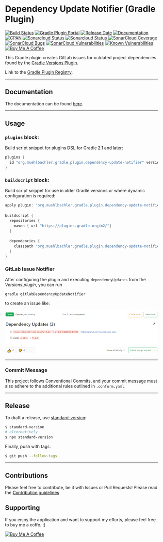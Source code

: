 # Dependency Update Notifier (Gradle Plugin)

[![Build Status](https://img.shields.io/github/workflow/status/muhlba91/gradle-dependency-update-notifier/Release?style=for-the-badge)](https://github.com/muhlba91/gradle-dependency-update-notifier/actions)
[![Gradle Plugin Portal](https://img.shields.io/maven-metadata/v/https/plugins.gradle.org/m2/org/muehlbachler/gradle/plugin/dependency-update-notifier/org.muehlbachler.gradle.plugin.dependency-update-notifier.gradle.plugin/maven-metadata.xml.svg?label=Gradle%20Plugin&style=for-the-badge)](https://plugins.gradle.org/plugin/org.muehlbachler.gradle.plugin.dependency-update-notifier)
[![Release Date](https://img.shields.io/github/release-date/muhlba91/gradle-dependency-update-notifier?style=for-the-badge)](https://github.com/muhlba91/gradle-dependency-update-notifier/releases)
[![Documentation](https://img.shields.io/badge/docs-latest-yellow.svg?style=for-the-badge)](https://muhlba91.github.io/gradle-dependency-update-notifier)
[![CPAN](https://img.shields.io/cpan/l/Config-Augeas.svg?style=for-the-badge)](https://github.com/muhlba91/gradle-dependency-update-notifier/blob/master/LICENSE)
[![Sonarcloud Status](https://sonarcloud.io/api/project_badges/measure?project=org.muehlbachler.gradle.plugin.dependency-update-notifier&metric=alert_status)](https://sonarcloud.io/dashboard?id=org.muehlbachler.gradle.plugin.dependency-update-notifier)
[![Sonarcloud Status](https://sonarcloud.io/api/project_badges/measure?project=org.muehlbachler.gradle.plugin.dependency-update-notifier&metric=security_rating)](https://sonarcloud.io/component_measures/metric/security_rating/list?id=org.muehlbachler.gradle.plugin.dependency-update-notifier)
[![SonarCloud Coverage](https://sonarcloud.io/api/project_badges/measure?project=org.muehlbachler.gradle.plugin.dependency-update-notifier&metric=coverage)](https://sonarcloud.io/component_measures/metric/coverage/list?id=org.muehlbachler.gradle.plugin.dependency-update-notifier)
[![SonarCloud Bugs](https://sonarcloud.io/api/project_badges/measure?project=org.muehlbachler.gradle.plugin.dependency-update-notifier&metric=bugs)](https://sonarcloud.io/component_measures/metric/reliability_rating/list?id=org.muehlbachler.gradle.plugin.dependency-update-notifier)
[![SonarCloud Vulnerabilities](https://sonarcloud.io/api/project_badges/measure?project=org.muehlbachler.gradle.plugin.dependency-update-notifier&metric=vulnerabilities)](https://sonarcloud.io/component_measures/metric/security_rating/list?id=org.muehlbachler.gradle.plugin.dependency-update-notifier)
[![Known Vulnerabilities](https://snyk.io/test/github/muhlba91/gradle-dependency-update-notifier/badge.svg?targetFile=build.gradle)](https://snyk.io/test/github/muhlba91/gradle-dependency-update-notifier?targetFile=build.gradle)
<a href="https://www.buymeacoffee.com/muhlba91" target="_blank"><img src="https://cdn.buymeacoffee.com/buttons/default-orange.png" alt="Buy Me A Coffee" height="28" width="150"></a>

This Gradle plugin creates GitLab issues for outdated project dependencies found by the [Gradle Versions Plugin](https://github.com/ben-manes/gradle-versions-plugin).

Link to the [Gradle Plugin Registry](https://plugins.gradle.org/plugin/org.muehlbachler.gradle.plugin.dependency-update-notifier).

---

## Documentation

The documentation can be found [here](https://muhlba91.github.io/gradle-dependency-update-notifier).

---

## Usage

### `plugins` block:

Build script snippet for plugins DSL for Gradle 2.1 and later:

```groovy
plugins {
  id "org.muehlbachler.gradle.plugin.dependency-update-notifier" version "$version"
}
```

### `buildscript` block:

Build script snippet for use in older Gradle versions or where dynamic configuration is required:

```groovy
apply plugin: "org.muehlbachler.gradle.plugin.dependency-update-notifier"

buildscript {
  repositories {
    maven { url "https://plugins.gradle.org/m2/"}
  }

  dependencies {
    classpath "org.muehlbachler.gradle.plugin.dependency-update-notifier:$version"
  }
}
```

### GitLab Issue Notifier

After configuring the plugin and executing `dependencyUpdates` from the *Versions plugin*, you can run

```
gradle gitlabDependencyUpdateNotifier
```

to create an issue like:

![Created Issue](docs/images/issue.png)

---

### Commit Message

This project follows [Conventional Commits](https://www.conventionalcommits.org/), and your commit message must also
adhere to the additional rules outlined in `.conform.yaml`.

---

## Release

To draft a release, use [standard-version](https://github.com/conventional-changelog/standard-version):

```bash
$ standard-version
# alternatively
$ npx standard-version
```

Finally, push with tags:

```bash
$ git push --follow-tags
```

---

## Contributions

Please feel free to contribute, be it with Issues or Pull Requests! Please read
the [Contribution guidelines](CONTRIBUTING.md)

## Supporting

If you enjoy the application and want to support my efforts, please feel free to buy me a coffe. :)

<a href="https://www.buymeacoffee.com/muhlba91" target="_blank"><img src="https://cdn.buymeacoffee.com/buttons/default-orange.png" alt="Buy Me A Coffee" height="75" width="300"></a>
